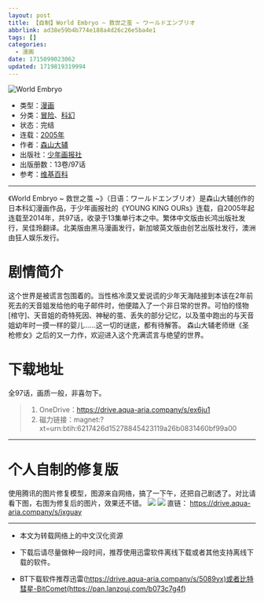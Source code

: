 ```yaml
---
layout: post
title: 【自制】World Embryo ~ 救世之茧 ~ ワールドエンブリオ
abbrlink: ad38e59b4b774e188a4d26c26e5ba4e1
tags: []
categories:
  - 漫画
date: 1715099023062
updated: 1719819319994
---
```


![World Embryo](https://aqua-aria.company/usr/uploads/2024/05/1546537103.jpg)

- 类型：[漫画](/index.php/category/漫画)
- 分类：[冒险](/index.php/category/冒险)、[科幻](/index.php/category/科幻)
- 状态：完结
- 连载：[2005年](/index.php/category/2005年)
- 作者：[森山大辅](/index.php/category/森山大辅)
- 出版社：[少年画报社](/index.php/category/少年画报社)
- 出版册数：13卷/97话
- 参考：[维基百科](https://zh.wikipedia.org/wiki/救世之茧)

***

《World Embryo \~ 救世之茧 \~》（日语：ワールドエンブリオ）是森山大辅创作的日本科幻漫画作品，于少年画报社的《YOUNG KING OURs》连载，自2005年起连载至2014年，共97话，收录于13集单行本之中。繁体中文版由长鸿出版社发行，吴佳玲翻译。北美版由黑马漫画发行，新加坡英文版由创艺出版社发行，澳洲由狂人娱乐发行。

# 剧情简介

这个世界是被谎言包围着的。当性格冷漠又爱说谎的少年天海陆接到本该在2年前死去的天音姐发给他的电子邮件时，他便踏入了一个非日常的世界。可怕的怪物\[棺守]、天音姐的奇特死因、神秘的茧、丢失的部分记忆，以及茧中跑出的与天音姐幼年时一摸一样的婴儿……这一切的谜底，都有待解答。 森山大辅老师继《圣枪修女》之后的又一力作，欢迎进入这个充满谎言与绝望的世界。

# 下载地址

全97话，画质一般，非喜勿下。

> 1. OneDrive：<https://drive.aqua-aria.company/s/ex6ju1>
> 2. 磁力链接：magnet:?xt=urn:btih:6217426d15278845423119a26b0831460bf99a00

***

# 个人自制的修复版

使用腾讯的图片修复模型，图源来自网络，搞了一下午，还把自己剧透了。对比请看下图，右图为修复后的图片，效果还不错。
![](https://aqua-aria.company/usr/uploads/2024/05/183742488.png)
![](https://aqua-aria.company/usr/uploads/2024/05/3408000146.png)
直链：
<https://drive.aqua-aria.company/s/jxguay>

***

- 本文为转载网络上的中文汉化资源

- 下载后请尽量做种一段时间，推荐使用迅雷软件离线下载或者其他支持离线下载的软件。

- BT下载软件推荐迅雷(<https://drive.aqua-aria.company/s/5089yx)或者比特彗星-BitComet(https://pan.lanzouj.com/b073c7g4f>)
